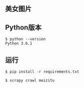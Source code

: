 ## 美女图片

## Python版本

    $ python --version
    Python 3.6.1

## 运行

    $ pip install -r requirements.txt

    $ scrapy crawl meizitu
